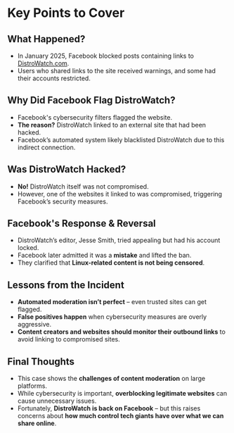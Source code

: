 # Key Points to Cover

## What Happened?
- In January 2025, Facebook blocked posts containing links to [DistroWatch.com](https://distrowatch.com).
- Users who shared links to the site received warnings, and some had their accounts restricted.

## Why Did Facebook Flag DistroWatch?
- Facebook's cybersecurity filters flagged the website.
- **The reason?** DistroWatch linked to an external site that had been hacked.
- Facebook’s automated system likely blacklisted DistroWatch due to this indirect connection.

## Was DistroWatch Hacked?
- **No!** DistroWatch itself was not compromised.
- However, one of the websites it linked to was compromised, triggering Facebook’s security measures.

## Facebook's Response & Reversal
- DistroWatch’s editor, Jesse Smith, tried appealing but had his account locked.
- Facebook later admitted it was a **mistake** and lifted the ban.
- They clarified that **Linux-related content is not being censored**.

## Lessons from the Incident
- **Automated moderation isn’t perfect** – even trusted sites can get flagged.
- **False positives happen** when cybersecurity measures are overly aggressive.
- **Content creators and websites should monitor their outbound links** to avoid linking to compromised sites.

## Final Thoughts
- This case shows the **challenges of content moderation** on large platforms.
- While cybersecurity is important, **overblocking legitimate websites** can cause unnecessary issues.
- Fortunately, **DistroWatch is back on Facebook** – but this raises concerns about **how much control tech giants have over what we can share online**.

